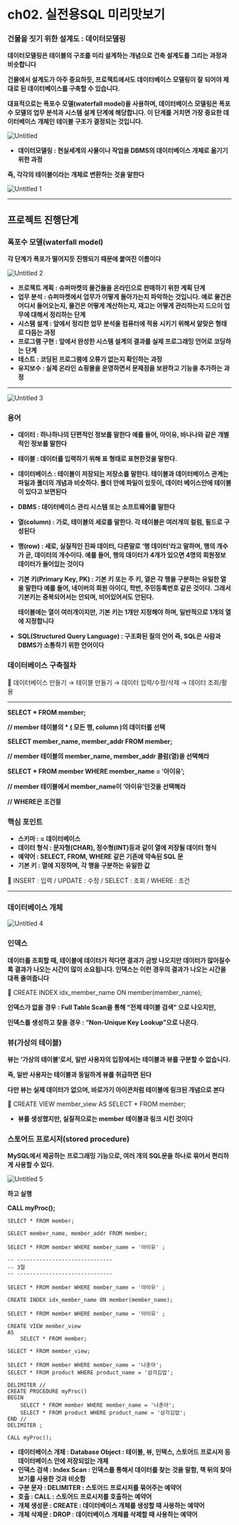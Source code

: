 # ch02. 실전용SQL 미리맛보기

### 건물을 짓기 위한 설계도 : 데이터모델링

**데이터모델링은 테이블의 구조를 미리 설계하는 개념으로 건축 설계도를 그리는 과정과 비슷합니다**

**건물에서 설계도가 아주 중요하듯, 프로젝트에서도 데이터베이스 모델링이 잘 되어야 제대로 된 데이터베이스를 구축할 수 있습니다.**

**대표적으로는 폭포수 모델(waterfall model)을 사용하며, 데이터베이스 모델링은 폭포수 모델의 업무 분석과 시스템 설계 단계에 해당합니다. 이 단계를 거치면 가장 중요한 데이터베이스 개체인 테이블 구조가 결정되는 것입니다.**

![Untitled](https://user-images.githubusercontent.com/80089860/156728558-cac485b7-ee66-412f-a130-43d08471652b.png)

- **데이터모델링 : 현실세계의 사물이나 작업을 DBMS의 데이터베이스 개체로 옮기기 위한 과정**

**즉, 각각의 테이블이라는 개체로 변환하는 것을 말한다**

![Untitled 1](https://user-images.githubusercontent.com/80089860/156728610-eb53dc40-6220-4133-9cf6-eca6aa09aea8.png)

---

## 프로젝트 진행단계

### 폭포수 모델(waterfall model)

**각 단계가 폭포가 떨어지듯 진행되기 때문에 붙여진 이름이다**

![Untitled 2](https://user-images.githubusercontent.com/80089860/156728652-bf37e3c7-df85-49aa-9be6-712dbdab44d6.png)


- **프로젝트 계획 : 슈퍼마켓의 물건들을 온라인으로 판매하기 위한 계획 단계**
- **업무 분석 : 슈퍼마켓에서 업무가 어떻게 돌아가는지 파악하는 것입니다. 예로 물건은 어디서 들어오는지, 물건은 어떻게 계산하는지, 재고는 어떻게 관리하는지 드으이 업무에 대해서 정리하는 단계**
- **시스템 설계 : 앞에서 정리한 업무 분석을 컴퓨터에 적용 시키기 위해서 알맞은 형태로 다듬는 과정**
- **프로그램 구현 : 앞에서 완성한 시스템 설계의 결과를 실제 프로그래밍 언어로 코딩하는 단계**
- **테스트 : 코딩된 프로그램에 오류가 없는지 확인하는 과정**
- **유지보수 : 실제 온라인 쇼핑몰을 운영하면서 문제점을 보완하고 기능을 추가하는 과정**

---

![Untitled 3](https://user-images.githubusercontent.com/80089860/156728708-3d0962df-25ed-4841-9fac-f0ec27284184.png)

### 용어

- **데이터 : 하나하나의 단편적인 정보를 말한다 예를 들어, 아이유, 바나나와 같은 개별적인 정보를 말한다**
- **테이블 : 데이터를 입력하기 위해 표 형태로 표현한것을 말한다.**
- **데이터베이스 : 테이블이 저장되는 저장소를 말한다. 테이블과 데이터베이스 관계는 파일과 폴더의 개념과 비슷하다. 폴더 안에 파일이 있듯이, 데이터 베이스안에 테이블이 있다고 보면된다**
- **DBMS : 데이터베이스 관리 시스템 또는 소프트웨어를 말한다**
- **열(column) : 가로, 테이블의 세로를 말한다. 각 테이블은 여러개의 컬럼, 필드로 구성된다**
- **행(row) : 세로, 실질적인 진짜 데이터, 다른말로 ‘행 데이터’라고 말하며, 행의 개수가 곧, 데이터의 개수이다. 예를 들어, 행의 데이터가 4개가 있으면 4명의 회원정보 데이터가 들어있는 것이다**
- **기본 키(Primary Key, PK) : 기본 키 또는 주 키, 열은 각 행을 구분하는 유일한 열을 말한다 예를 들어, 네이버의 회원 아이디, 학번, 주민등록번호 같은 것이다. 그래서 기본키는 중복되어서는 안되며, 비어있어서도 안된다.**
    
    **테이블에는 열이 여러개이지만, 기본 키는 1개만 지정해야 하며, 일반적으로 1개의 열에 지정합니다**
    
- **SQL(Structured Query Language) : 구조화된 질의 언어 즉, SQL은 사람과 DBMS가 소통하기 위한 언어이다**

### 데이터베이스 구축절차

<aside>
📖 데이터베이스 만들기 → 테이블 만들기 → 데이터 입력/수정/삭제 → 데이터 조회/활용

</aside>

---

**SELECT * FROM member;** 

**// member 테이블의 * ( 모든 행, column )의 데이터를 선택**

**SELECT member_name, member_addr FROM member;**

**// member 테이블의 member_name, member_addr 콜럼(열)을 선택해라**

**SELECT * FROM member WHERE member_name = ‘아이유’;** 

**// member 테이블에서 member_name이 ‘아이유’인것을 선택해라**

**// WHERE은 조건절**

### 핵심 포인트

- **스키마 : = 데이터베이스**
- **데이터 형식 : 문자형(CHAR), 정수형(INT)등과 같이 열에 저장될 데이터 형식**
- **예약어 : SELECT, FROM, WHERE 같은 기존에 약속된 SQL 문**
- **기본 키 : 열에 지정하며, 각 행을 구분하는 유일한 값**

<aside>
📖 INSERT : 입력 /  UPDATE : 수정  /  SELECT : 조회  /  WHERE : 조건

</aside>

---

### 데이터베이스 개체

![Untitled 4](https://user-images.githubusercontent.com/80089860/156728811-32cdd750-23b6-4b1b-a9e5-8460a3c99e5a.png)

### 인덱스

**데이터를 조회할 때, 테이블에 데이터가 적다면 결과가 금방 나오지만 데이터가 많아질수록 결과가 나오는 시간이 많이 소요됩니다. 인덱스는 이런 경우의 결과가 나오는 시간을 대폭 줄여줍니다**

<aside>
📖 CREATE INDEX idx_member_name ON member(member_name);

</aside>

**인덱스가 없을 경우 : Full Table Scan을 통해 “전체 테이블 검색” 으로 나오지만,**

**인덱스를 생성하고 찾을 경우 : “Non-Unique Key Lookup”으로 나온다.** 

### 뷰(가상의 테이블)

**뷰는 ‘가상의 테이블’로서, 일반 사용자의 입장에서는 테이블과 뷰를 구분할 수 없습니다.**

**즉, 일반 사용자는 테이블과 동일하게 뷰를 취급하면 된다**

**다만 뷰는 실제 데이터가 없으며, 바로가기 아이콘처럼 테이블에 링크된 개념으로 본다**

<aside>
	
📖 CREATE VIEW member_view AS SELECT * FROM member;

</aside>

- **뷰를 생성했지만, 실질적으로는 member 테이블과 링크 시킨 것이다**

### 스토어드 프로시저(stored procedure)

**MySQL에서 제공하는 프로그래밍 기능으로, 여러 개의 SQL문을 하나로 묶어서 편리하게 사용할 수 있다.**

![Untitled 5](https://user-images.githubusercontent.com/80089860/156728871-ce63d7c1-a570-4b66-b155-ce8fa64cabe7.png)

**하고 실행**

**CALL myProc();**

```
SELECT * FROM member;

SELECT member_name, member_addr FROM member;

SELECT * FROM member WHERE member_name = '아이유' ;

-- ------------------------------
-- 3절
-- ------------------------------

SELECT * FROM member WHERE member_name = '아이유' ;

CREATE INDEX idx_member_name ON member(member_name);

SELECT * FROM member WHERE member_name = '아이유' ;

CREATE VIEW member_view
AS
	SELECT * FROM member;

SELECT * FROM member_view;

SELECT * FROM member WHERE member_name = '나훈아';
SELECT * FROM product WHERE product_name = '삼각김밥';

DELIMITER //
CREATE PROCEDURE myProc() 
BEGIN
	SELECT * FROM member WHERE member_name = '나훈아';
	SELECT * FROM product WHERE product_name = '삼각김밥';
END //
DELIMITER ;

CALL myProc();
```


- **데이터베이스 개체 : Database Object : 테이블, 뷰, 인텍스, 스토어드 프로시저 등 데이터베이스 안에 저장되있는 개체**
- **인덱스 검색 : Index Scan : 인덱스를 통해서 데이터를 찾는 것을 말함, 책 뒤의 찾아보기를 사용한 것과 비슷함**
- **구분 문자 : DELIMITER :  스토어드 프로시저를 묶어주는 예약어**
- **호출 : CALL : 스토어드 프로시저를 호출하는 예약어**
- **개체 생성문 : CREATE : 데이터베이스 개체를 생성할 때 사용하는 예약어**
- **개체 삭제문 : DROP : 데이터베이스 개체를 삭제할 때 사용하는 예약어**
